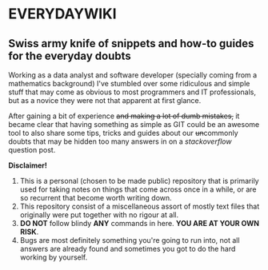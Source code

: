 EVERYDAYWIKI
============

Swiss army knife of snippets and how-to guides for the everyday doubts
----------------------------------------------------------------------

Working as a data analyst and software developer (specially coming from a mathematics background)
I've stumbled over some ridiculous and simple stuff that may come as obvious to most programmers
and IT professionals, but as a novice they were not that apparent at first glance.

After gaining a bit of experience ~~and making a lot of dumb mistakes,~~ it became clear that having
something as simple as GIT could be an awesome tool to also share some tips, tricks and guides about
our ~~un~~commonly doubts that may be hidden too many answers in on a _stackoverflow_ question post.


**Disclaimer!**

1. This is a personal (chosen to be made public) repository that is primarily used for taking notes
on things that come across once in a while, or are so recurrent that become worth writing down.
2. This repository consist of a miscellaneous assort of mostly text files that originally were put
together with no rigour at all.
3. **DO NOT** follow blindy **ANY** commands in here. **YOU ARE AT YOUR OWN RISK**.
4. Bugs are most definitely something you're going to run into, not all answers are already found
and sometimes you got to do the hard working by yourself.
